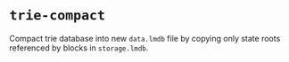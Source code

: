 # `trie-compact` 

Compact trie database into new `data.lmdb` file by copying only state roots referenced by blocks in `storage.lmdb`.
